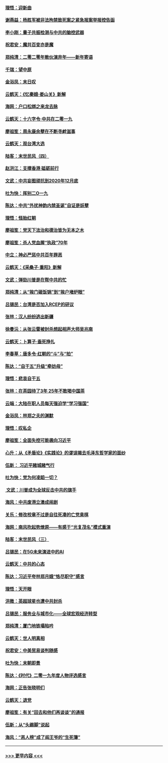 #### [理悟：迎新曲](../pages/nsc993/n11761152.md?t=01021044) 
#### [谢燕益：杨胜军被非法拘禁致死案之紧急报案举报控告函](../pages/nsc993/n11756134.md?t=01021044) 
#### [李小刚：量子共振检测与中共的脑控武器](../pages/nsc993/n11754518.md?t=01021044) 
#### [祝君安：魔共百变亦是魔](../pages/nsc993/n11754469.md?t=01021044) 
#### [郑纯清：二零二零年散伙演弃年——新年寄语](../pages/nsc993/n11754195.md?t=01021044) 
#### [千瑞：望中原](../pages/nsc993/n11754159.md?t=01021044) 
#### [金浴凤：末日叹](../pages/nsc993/n11752359.md?t=01021044) 
#### [云鹤天：《忆秦娥‧娄山关》新解](../pages/nsc993/n11752348.md?t=01021044) 
#### [海网：户口松绑之来龙去脉](../pages/nsc993/n11752328.md?t=01021044) 
#### [云鹤天：十六字令‧中共在二零一九](../pages/nsc993/n11752305.md?t=01021044) 
#### [廖祖笙：周永康余孽在不断寻衅滋事](../pages/nsc993/n11751013.md?t=01021044) 
#### [云鹤天：观台湾大选](../pages/nsc993/n11751007.md?t=01021044) 
#### [陆客：末世民风（四）](../pages/nsc993/n11749203.md?t=01021044) 
#### [赵洪江：支撑香港 砥砺前行](../pages/nsc993/n11748482.md?t=01021044) 
#### [文武：中共妄图顽抗到2020年12月底](../pages/nsc993/n11748446.md?t=01021044) 
#### [吐为快：挥别二O一九](../pages/nsc993/n11748411.md?t=01021044) 
#### [陈达：中共“外扰神韵内禁圣诞”自证是妖孽](../pages/nsc993/n11748226.md?t=01021044) 
#### [理悟：怪胎红朝](../pages/nsc993/n11748206.md?t=01021044) 
#### [廖祖笙：党天下法治和德治皆为无本之木](../pages/nsc993/n11748135.md?t=01021044) 
#### [廖祖笙：杀人党血腥“执政”70年](../pages/nsc993/n11745144.md?t=01021044) 
#### [中立：神必严惩中共百年罪恶](../pages/nsc993/n11744970.md?t=01021044) 
#### [云鹤天：《采桑子‧重阳》新解](../pages/nsc993/n11744948.md?t=01021044) 
#### [文武：弹劾川普是在帮中共的忙](../pages/nsc993/n11744758.md?t=01021044) 
#### [郑纯清：从“挨门砸饭锅”到“挨户堵炉眼”](../pages/nsc993/n11744745.md?t=01021044) 
#### [吕锡民：台湾是否加入RCEP的研议](../pages/nsc993/n11744701.md?t=01021044) 
#### [张林：汉人纷纷逃出新疆](../pages/nsc993/n11743530.md?t=01021044) 
#### [徐曼沅：从张云雷被封杀想起相声大师吴兆南](../pages/nsc993/n11741816.md?t=01021044) 
#### [云鹤天：卜算子‧垂死挣扎](../pages/nsc993/n11739956.md?t=01021044) 
#### [李春草：唐多令‧红朝的“斗”与“拍”](../pages/nsc993/n11739830.md?t=01021044) 
#### [陈达：“自干五”升级“牵妨母”](../pages/nsc993/n11739724.md?t=01021044) 
#### [理悟：悲哀自干五](../pages/nsc993/n11739547.md?t=01021044) 
#### [张林：在茶园待了3年 25年不敢喝中国茶](../pages/nsc993/n11739240.md?t=01021044) 
#### [云端：大陆在职人员每天强迫学“学习强国”](../pages/nsc993/n11738735.md?t=01021044) 
#### [金浴凤：林郑之夫的渊默](../pages/nsc993/n11737735.md?t=01021044) 
#### [理悟：叹私企](../pages/nsc993/n11737715.md?t=01021044) 
#### [廖祖笙：全面失控可能袭向习近平](../pages/nsc993/n11737704.md?t=01021044) 
#### [心升：从《矛盾论》《实践论》的谬误揭去毛泽东哲学家的面纱](../pages/nsc993/n11736962.md?t=01021044) 
#### [伍新： 习近平赌城赌气行](../pages/nsc993/n11736929.md?t=01021044) 
#### [吐为快：党为何凌蹈一切？](../pages/nsc993/n11736915.md?t=01021044) 
#### [ 文武：川普成为全球反击中共的旗手](../pages/nsc993/n11736882.md?t=01021044) 
#### [海风：中共废港立澳成闹剧](../pages/nsc993/n11735857.md?t=01021044) 
#### [关乐：修改校章不过是自往死凑的亡党臭棋](../pages/nsc993/n11735097.md?t=01021044) 
#### [海网：南风吹起势燎原——有感于“光复茂名”模式重演](../pages/nsc993/n11732308.md?t=01021044) 
#### [陆客：末世民风（三）](../pages/nsc993/n11732211.md?t=01021044) 
#### [吕锡民：在5G未来演进中的AI](../pages/nsc993/n11730010.md?t=01021044) 
#### [云鹤天：中共的心态](../pages/nsc993/n11729906.md?t=01021044) 
#### [陈达：习近平夸林郑月娥“恪尽职守”感言](../pages/nsc993/n11729881.md?t=01021044) 
#### [理悟：天开眼](../pages/nsc993/n11729699.md?t=01021044) 
#### [洪微：英超球星也遭中共封杀](../pages/nsc993/n11727243.md?t=01021044) 
#### [吕锡民：服务业与城市化——全球宏观经济转型](../pages/nsc993/n11725845.md?t=01021044) 
#### [郑纯清：厦门地铁塌陷吟](../pages/nsc993/n11725813.md?t=01021044) 
#### [云鹤天：世人明真相](../pages/nsc993/n11725621.md?t=01021044) 
#### [祝君安：中美贸易谈判随感](../pages/nsc993/n11725609.md?t=01021044) 
#### [吐为快：末朝即景](../pages/nsc993/n11723365.md?t=01021044) 
#### [陈达：《时代》二零一九年度人物评选感言](../pages/nsc993/n11723337.md?t=01021044) 
#### [海网：正告张晓明们](../pages/nsc993/n11723228.md?t=01021044) 
#### [云鹤天：退党](../pages/nsc993/n11723056.md?t=01021044) 
#### [廖祖笙：有关“回去和他们再谈谈”的通报](../pages/nsc993/n11722442.md?t=01021044) 
#### [伍新：从“头踢脚”说起](../pages/nsc993/n11722429.md?t=01021044) 
#### [海风：“恶人榜”成了阎王爷的“生死簿”](../pages/nsc993/n11722272.md?t=01021044) 

----
#### [ >>> 更早内容 <<< ](../indexes/nsc993-earlier.md)
